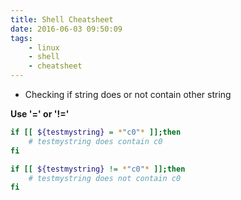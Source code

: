 ```yaml
---
title: Shell Cheatsheet
date: 2016-06-03 09:50:09
tags:
    - linux
    - shell
    - cheatsheet
---
```

+ Checking if string does or not contain other string

**Use '=' or '!='**
```bash
if [[ ${testmystring} = *"c0"* ]];then
    # testmystring does contain c0
fi

if [[ ${testmystring} != *"c0"* ]];then
    # testmystring does not contain c0
fi
```
<!-- more -->